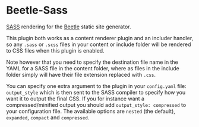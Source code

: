 # Beetle-Sass

[SASS](http://sass-lang.com/) rendering for the [Beetle](https://github.com/cknv/beetle) static site generator.

This plugin both works as a content renderer plugin and an includer handler, so any `.sass` or `.scss` files in your content or include folder will be rendered to CSS files when this plugin is enabled.

Note however that you need to specify the destination file name in the YAML for a SASS file in the content folder, where as files in the include folder simply will have their file extension replaced with `.css`.

You can specify one extra argument to the plugin in your `config.yaml` file: `output_style` which is then sent to the SASS compiler to specify how you want it to output the final CSS. If you for instance want a compressed/minified output you should add `output_style: compressed` to your configuration file. The available options are `nested` (the default), `expanded`, `compact` and `compressed`.
